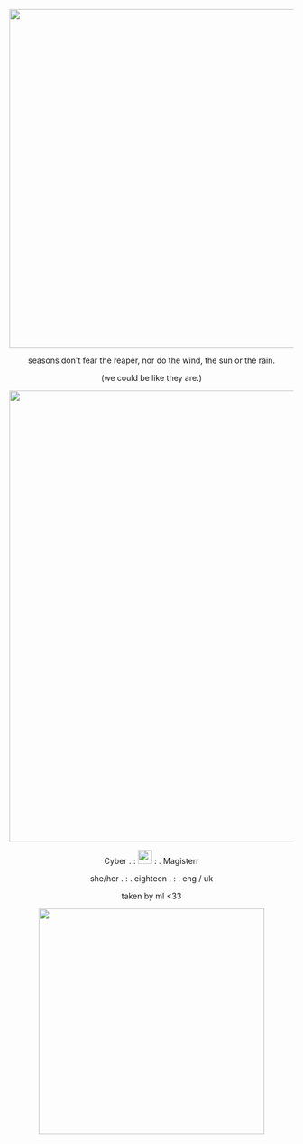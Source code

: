 <p align="center">
       <img width="600" src="https://64.media.tumblr.com/1ecf1e0dd526f3b64d01cbf55d980474/1330ef804f594f03-26/s540x810/eddc8a00114654b7a11650c4f2b02e3a41757cb4.gifv" alt="">
<p align="center">
seasons don't fear the reaper, nor do the wind, the sun or the rain.
  <p align="center">
  (we could be like they are.)
<p align="center">
       <img width="800" src="https://64.media.tumblr.com/86622d72f19d0f7e04158a51dcbd1143/d195cd8c0f6b053e-9d/s2048x3072/52292e2c681c644ad02467ae83f740c2bc7e5397.pnj" alt="">
<p align="center">
Cyber . : <img width="25" src="https://64.media.tumblr.com/8d48c7e5a11edec6a9fcaa33aa0f9794/36d545be1ee22b63-be/s500x750/92ae89e156f7edc97939f5142c0b021657c05126.pnj" alt="">
 : . Magisterr
<p align="center">
she/her . : . eighteen . : . eng / uk
<p align="center">
    taken by ml <33
    <p align="center">
     <img width="400" src="https://64.media.tumblr.com/dc9b07bee1cd77378c9c13715d7be176/107110644701e85a-4d/s1280x1920/57384804841fcda60a07ad8cbfe2c03c772f5b8b.pnj" alt="">
 
